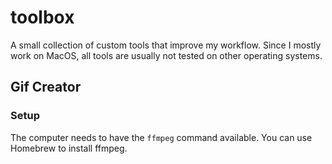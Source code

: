# toolbox
A small collection of custom tools that improve my workflow.
Since I mostly work on MacOS, all tools are usually not tested on other operating systems.

## Gif Creator

### Setup
The computer needs to have the `ffmpeg` command available. You can use Homebrew to install ffmpeg.